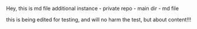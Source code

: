 Hey, this is md file
  additional instance - private repo - main dir - md file



this is being edited for testing, and will no harm the test, but about content!!!
